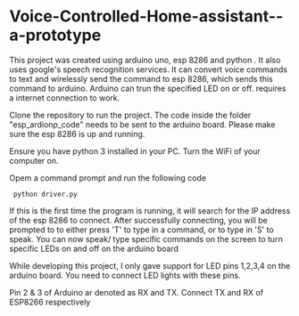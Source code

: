 # Voice-Controlled-Home-assistant--a-prototype
This project was created using arduino uno, esp 8286 and python . It also uses google's speech recognition services. It can convert voice commands to text and wirelessly send the command to  esp 8286, which sends this command to arduino. Arduino can trun the specified LED on or off. requires a internet connection to work.

Clone the repository to run the project. The code inside the folder "esp_ardionp_code" needs to be sent to the arduino board. Please make sure the esp 8286 is up and running.

Ensure you have python 3 installed in your PC. Turn the WiFi of your computer on. 

Opem a command prompt and run the following code 

` 
python driver.py
`

If this is the first time the program is running, it will search for the IP address of the esp 8286 to connect. After successfully connecting, you will be prompted to to either press 'T' to type in a command, or to type in 'S' to speak. You can now speak/ type specific commands on the screen to turn specific LEDs on and off on the arduino board

While developing this project, I only gave support for LED pins 1,2,3,4  on the arduino board. You need to connect LED lights with these pins.

Pin 2 & 3 of Arduino ar denoted as RX and TX. Connect TX and RX of ESP8266 respectively
